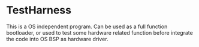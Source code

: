 # TestHarness
This is a OS independent program. Can be used as a full function bootloader, or used to test some hardware related function before integrate the code into OS BSP as hardware driver.
